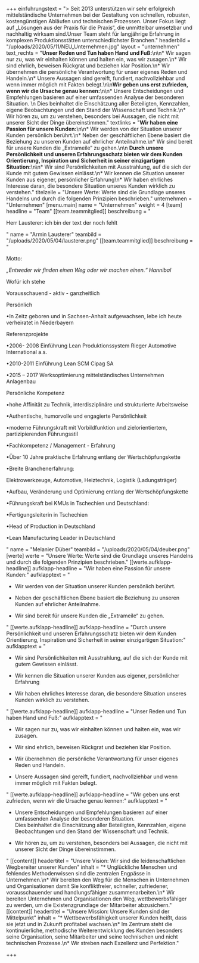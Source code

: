 +++
einfuhrungstext = "> Seit 2013 unterstützen wir sehr erfolgreich mittelständische Unternehmen bei der Gestaltung von schnellen, robusten, kostengünstigen Abläufen und technischen Prozessen. Unser Fokus liegt auf „Lösungen aus der Praxis für die Praxis“, die unmittelbar umsetzbar und nachhaltig wirksam sind.Unser Team steht für langjährige Erfahrung in komplexen Produktionsstätten unterschiedlichster Branchen."
headerbild = "/uploads/2020/05/11/NEU_Unternehmen.jpg"
layout = "unternehmen"
text_rechts = "**Unser Reden und Tun haben Hand und Fuß:**\n\n* Wir sagen nur zu, was wir einhalten können und halten ein, was wir zusagen.\n* Wir sind ehrlich, beweisen Rückgrat und beziehen klar Position.\n* Wir übernehmen die persönliche Verantwortung für unser eigenes Reden und Handeln.\n* Unsere Aussagen sind gereift, fundiert, nachvollziehbar und wenn immer möglich mit Fakten belegt.\n\n**Wir geben uns erst zufrieden, wenn wir die Ursache genau kennen:**\n\n* Unsere Entscheidungen und Empfehlungen basieren auf einer umfassenden Analyse der besonderen Situation.  \n    Dies beinhaltet die Einschätzung aller Beteiligten, Kennzahlen, eigene Beobachtungen und den Stand der Wissenschaft und Technik.\n* Wir hören zu, um zu verstehen, besonders bei Aussagen, die nicht mit unserer Sicht der Dinge übereinstimmen."
textlinks = "**Wir haben eine Passion für unsere Kunden:**\n\n* Wir werden von der Situation unserer Kunden persönlich berührt.\n* Neben der geschäftlichen Ebene basiert die Beziehung zu unseren Kunden auf ehrlicher Anteilnahme.\n* Wir sind bereit für unsere Kunden die „Extrameile“ zu gehen.\n\n **Durch unsere Persönlichkeit und unseren Erfahrungsschatz bieten wir dem Kunden Orientierung, Inspiration und Sicherheit in seiner einzigartigen Situation:**\n\n* Wir sind Persönlichkeiten mit Ausstrahlung, auf die sich der Kunde mit gutem Gewissen einlässt.\n* Wir kennen die Situation unserer Kunden aus eigener, persönlicher Erfahrung\n* Wir haben ehrliches Interesse daran, die besondere Situation unseres Kunden wirklich zu verstehen."
titelzeile = "Unsere Werte: Werte sind die Grundlage unseres Handelns und durch die folgenden Prinzipien beschrieben."
unternehmen = "Unternehmen"
[menu.main]
name = "Unternehmen"
weight = 4
[team]
headline = "Team"
[[team.teammitglied]]
beschreibung = "<p>Herr Lausterer: ich bin der text der noch fehlt</p>"
name = "Armin Lausterer"
teambild = "/uploads/2020/05/04/lausterer.png"
[[team.teammitglied]]
beschreibung = "<p>Motto:</p><p><em>„Entweder wir finden einen Weg oder wir machen einen.“ Hannibal</em></p><p></p><p>Wofür ich stehe</p><p>Vorausschauend - aktiv - ganzheitlich</p><p>Persönlich</p><p>•In Zeitz geboren und in Sachsen-Anhalt aufgewachsen, lebe ich heute verheiratet in Niederbayern</p><p>Referenzprojekte</p><p>•2006- 2008 Einführung Lean Produktionssystem Rieger Automotive International a.s.</p><p>•2010-2011 Einführung Lean SCM Cipag SA</p><p>•2015 – 2017 Werksoptimierung mittelständisches Unternehmen Anlagenbau</p><p>Persönliche Kompetenz</p><p>•hohe Affinität zu Technik, interdisziplinäre und strukturierte Arbeitsweise</p><p>•Authentische, humorvolle und engagierte Persönlichkeit</p><p>•moderne Führungskraft mit Vorbildfunktion und zielorientiertem, partizipierenden Führungsstil</p><p>•Fachkompetenz / Management - Erfahrung</p><p>•Über 10 Jahre praktische Erfahrung entlang der Wertschöpfungskette</p><p>•Breite Branchenerfahrung:</p><p>Elektrowerkzeuge, Automotive, Heiztechnik, Logistik (Ladungsträger)</p><p>•Aufbau, Veränderung und Optimierung entlang der Wertschöpfungskette</p><p>•Führungskraft bei KMUs in Tschechien und Deutschland:</p><p>•Fertigungsleiterin in Tschechien</p><p>•Head of Production in Deutschland</p><p>•Lean Manufacturing Leader in Deutschland</p>"
name = "Melanier Düber"
teambild = "/uploads/2020/05/04/deuber.png"
[werte]
werte = "Unsere Werte: Werte sind die Grundlage unseres Handelns und durch die folgenden Prinzipien beschrieben."
[[werte.aufklapp-headline]]
aufklapp-headline = "Wir haben eine Passion für unsere Kunden:"
aufklapptext = "<ul><li><p>Wir werden von der Situation unserer Kunden persönlich berührt.</p></li><li><p>Neben der geschäftlichen Ebene basiert die Beziehung zu unseren Kunden auf ehrlicher Anteilnahme.</p></li><li><p>Wir sind bereit für unsere Kunden die „Extrameile“ zu gehen.</p></li></ul>"
[[werte.aufklapp-headline]]
aufklapp-headline = "Durch unsere Persönlichkeit und unseren Erfahrungsschatz bieten wir dem Kunden Orientierung, Inspiration und Sicherheit in seiner einzigartigen Situation:"
aufklapptext = "<ul><li><p>Wir sind Persönlichkeiten mit Ausstrahlung, auf die sich der Kunde mit gutem Gewissen einlässt.</p></li><li><p>Wir kennen die Situation unserer Kunden aus eigener, persönlicher Erfahrung</p></li><li><p>Wir haben ehrliches Interesse daran, die besondere Situation unseres Kunden wirklich zu verstehen.</p></li></ul>"
[[werte.aufklapp-headline]]
aufklapp-headline = "Unser Reden und Tun haben Hand und Fuß:"
aufklapptext = "<ul><li><p>Wir sagen nur zu, was wir einhalten können und halten ein, was wir zusagen.</p></li><li><p>Wir sind ehrlich, beweisen Rückgrat und beziehen klar Position.</p></li><li><p>Wir übernehmen die persönliche Verantwortung für unser eigenes Reden und Handeln.</p></li><li><p>Unsere Aussagen sind gereift, fundiert, nachvollziehbar und wenn immer möglich mit Fakten belegt.</p></li></ul>"
[[werte.aufklapp-headline]]
aufklapp-headline = "Wir geben uns erst zufrieden, wenn wir die Ursache genau kennen:"
aufklapptext = "<ul><li><p>Unsere Entscheidungen und Empfehlungen basieren auf einer umfassenden Analyse der besonderen Situation.<br>Dies beinhaltet die Einschätzung aller Beteiligten, Kennzahlen, eigene Beobachtungen und den Stand der Wissenschaft und Technik.</p></li><li><p>Wir hören zu, um zu verstehen, besonders bei Aussagen, die nicht mit unserer Sicht der Dinge übereinstimmen.</p></li></ul>"
[[content]]
headertitel = "Unsere Vision: Wir sind die leidenschaftlichen Wegbereiter unserer Kunden"
inhalt = "* Unglückliche Menschen und fehlendes Methodenwissen sind die zentralen Engpässe in Unternehmen.\n* Wir bereiten den Weg für die Menschen in Unternehmen und Organisationen damit Sie konfliktfreier, schneller, zufriedener, vorausschauender und handlungsfähiger zusammenarbeiten.\n* Wir bereiten Unternehmen und Organisationen den Weg, wettbewerbsfähiger zu werden, um die Existenzgrundlage der Mitarbeiter abzusichern."
[[content]]
headertitel = "Unsere Mission: Unsere Kunden sind der Mittelpunkt"
inhalt = "* Wettbewerbsfähigkeit unserer Kunden heißt, dass sie jetzt und in Zukunft profitabel wachsen.\n* Im Zentrum steht die kontinuierliche, methodische Weiterentwicklung des Kunden besonders seine Organisation, seine Mitarbeiter und seine technischen und nicht technischen Prozesse.\n* Wir streben nach Exzellenz und Perfektion."

+++
